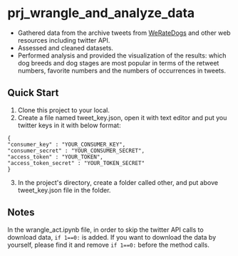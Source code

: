 # prj_wrangle_and_analyze_data

* Gathered data from the archive tweets from [WeRateDogs](https://twitter.com/dog_rates) and other web resources including twitter API.
* Assessed and cleaned datasets.
* Performed analysis and provided the visualization of the results: which dog breeds and dog stages are most popular in terms of the retweet numbers, favorite numbers and the numbers of occurrences in tweets.

## Quick Start
1. Clone this project to your local.
2. Create a file named tweet_key.json, open it with text editor and put you twitter keys in it with below format:  

`{`  
	`"consumer_key" : "YOUR_CONSUMER_KEY",`  
	`"consumer_secret" : "YOUR_CONSUMER_SECRET",`  
	`"access_token" : "YOUR_TOKEN",`  
	`"access_token_secret" : "YOUR_TOKEN_SECRET"`  
`}`  

3. In the project's directory, create a folder called other, and put above tweet_key.json file in the folder.

## Notes
In the wrangle_act.ipynb file, in order to skip the twitter API calls to download data, `if 1==0:` is added. If you want to download the data by yourself, please find it and remove `if 1==0:` before the method calls.
